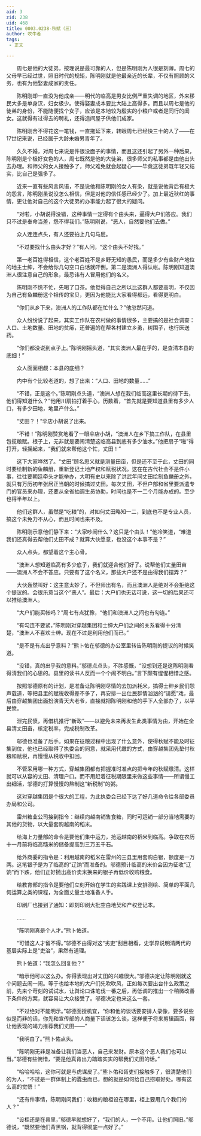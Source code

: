 ```yaml
---
aid: 3
zid: 238
uid: 468
title: 0003.0238-秋赋（三）
author: 吹牛者
tags: 
 - 正文

---
```




　　周七是他的大徒弟，按理说是最可靠的人，但是陈明刚为人很是刻薄。周七的父母早已经过世，照旧时代的规矩，陈明刚就是他最亲近的长辈，不仅有照顾的义务，也有为他娶妻成家的责任。

　　陈明刚却一直没为他成亲——明代的临高是男女比例严重失调的地区，外来移民大多是单身汉，妇女极少。使得娶妻成本要比大陆上高得多。而且以周七是他的徒弟的身份，不能随便找个女子，应该是本地较为殷实的小粮户或者是同行的闺女。这就得有过得去的聘礼，还得造间屋子供他们成家。

　　陈明刚舍不得花这一笔钱，一直拖延下来，转眼周七已经快三十的人了——在17世纪来说，已经属于大龄未婚男青年了。

　　久久不婚，对周七来说是件很没面子的事情，而且这还引起了另外一种后果，陈明刚是个极好女色的人，周七既然是他的大徒弟，很多师父的私事都是由他出头去办理。和师父的女人接触多了，师父难免就会起疑心——毕竟这徒弟既年轻又结实，比自己是强多了。

　　近来一直有些风言风语，不是说他和陈明刚的女人有染，就是说他背后有极大的怨言，陈明刚虽说没怎么相信，但是对他的信任感已经少了。加上最近秋红的事情，更让他对自己的这个大徒弟的办事能力起了很大的疑问。

　　“对啦，小胡说得没错，这种事情一定得有个由头来，逼得大户们答应。我们只不过是奉命当差，怨不得我们。”陈明刚说，“恶人，自然要他们去做。”

　　众人连连点头，有人还要拍上几句马屁。

　　“不过要找什么由头才好？”有人问，“这个由头不好找。”

　　第一老百姓得相信，这个老百姓不是乡野无知的愚民，而是多少有些财产地位的地主士绅，不会给你几句空口白话就吓倒。第二是澳洲人得认帐。陈明刚知道澳洲人很注意自己的形象，最忌讳有人冒用他们的名义。

　　陈明刚不慌不忙，先喝了口茶。他觉得自己之所以比这群人都要高明，不仅因为自己有鱼麟册这个祖传的宝贝，更因为他能比大家看得都远，看得更明白。

　　“你们从乡下来，澳洲人的工作队都在忙什么？”他忽然问道。

　　众人纷纷说了起来，其实工作队在农村做的事情很多，主要搞的是社会调查：人口、土地数量、田地的贫瘠，还普遍的在帮各村建立乡勇，树围子，也行医送药。

　　“你们都没说到点子上。”陈明刚摇头道，“其实澳洲人最在乎的，是查清本县的底细！”

　　众人面面相觑：本县的底细？

　　内中有个比较老道的，想了出来：“人口、田地的数量……”

　　“不错，正是这个。”陈明刚点头道，“澳洲人想在我们临高这里长期的待下去，他们得知道什么？”他用川扇拍打着手心，历数着，“首先就是要知道县里有多少人口，有多少田地，地里产什么。”

　　“丈田？！”伞店小胡说了出来。

　　“不错！”陈明刚赞赏地看了一眼伞店小胡，“澳洲人在乡下搞工作队，在县里包揽粮赋。根子上，无非就是要闹清楚这临高县到底有多少油水。”他把扇子“啪”得打开，轻摇起来，“我们就来帮他这个忙，丈田！”

　　这下大家哗然了。“丈田”顾名思义就是测量田亩，但是还不至于此，丈田的同时要绘制新的鱼麟册，重新登记土地产权和赋税状况。这在在古代社会不是件小事，往往要朝廷牵头才能举办，大明有史以来除了洪武年间丈田绘制鱼麟册之外，就只有万历初年张居正当朝的时候搞过丈田。每次丈田，不但户部和省里要派遣专门的官员来办理，还要从全省抽调生员协助，时间也是不一二个月能办成的。至少也得半年以上。

　　他们这群人，虽然是“吃粮”的，对如何丈田略知一二，到底也不是专业人员，搞这个未免力不从心，而且时间也来不及。

　　陈明刚示意他们静下来：“大家吵闹什么？这只是个由头！”他冷笑道，“难道我们还真得去帮他们丈田不成？就算大伙愿意，也没这个本事不是？”

　　众人点头。都望着这个主心骨。

　　“澳洲人想知道临高有多少底子，我们就迎合他们好了。说帮他们丈量田亩——澳洲人不会不答应。只要有了这个名义，那些大户还不是由得我们摆弄？”

　　大伙轰然叫好：这主意太妙了。不但师出有名，而且澳洲人是绝对不会拒绝这个提议的。会很乐意当这个“恶人”。最后：大户们也无话可说，这一切的后果还可以推给澳洲人。

　　“大户们能买帐吗？”周七有点犹豫，“他们和澳洲人之间也有勾连。”

　　“有勾连不要紧，”陈明刚对穿越集团和士绅大户们之间的关系看得十分清楚，“澳洲人不喜欢士绅。现在不过是利用他们而已。”

　　“是不是有点出乎意料？”熊卜佑在邬德的办公室里转告陈明刚的提议的时候笑道。

　　“没错，真的出乎我的意料。”邬德点点头，不胜感慨，“没想到还是这陈明刚看得清我们的心思的。县里的读书人反而一个个闹不明白。”言下颇有惺惺相惜之感。

　　按照邬德原有的计划，是准备让陈明刚尽情的去加派耗米，搞得士绅乡民们怨声载道，等把县里的赋税收得差不多了，再安排一出仕民群情汹汹的“请愿”戏，最后由穿越集团出面扮演青天大老爷，直接就把陈明刚和他的手下人全部办了，以平民愤。

　　泄完民愤，再借机推行“新政”——以避免未来再发生此类事情为由，开始在全县清丈田亩，核定税率，完成税制改革。

　　邬德也准备了后手。如果在征粮过程中出现了什么意外，使得秋赋不能及时征集到位，他也已经取得了执委会的同意，就采用代缴的方式，由穿越集团先垫付秋粮和赋税，再慢慢从税收中扣回。

　　不管采用哪一种方式，穿越集团都有把握准时准点的把今年的秋赋缴清。这样就可以从容的丈田、清理户口。而不用赶着征税期限里来做这些事情——所谓慢工出细活，邬德的打算慢慢的熬制这“新税制”的粥。

　　这对穿越集团是个很大的工程，为此执委会已经下达了好几道命令给各部委员办局和公司。

　　雷州糖业公司接到指令：继续向越南销售食糖，同时可运销一部分当地需要的其他的货物，以大量套购越南的稻米。

　　给海上力量部的命令是要他们集中运力，抢运越南的稻米到临高。争取在农历十一月前将临高糙米的储备提高到三万五千石。

　　给外商委的指令是：利用越南的稻米在雷州的三县里用套购白银，额度是一万两。这笔银子是为了临高的“辽饷”而准备的。邬德预计临高的米价会因为征收“辽饷”而下跌，他们正好抛出高价卖米换来的银子再低价收购粮食。

　　给教育部的指令是要他们立刻开始在学生的实践课上安排测绘、简单的平面几何运算之类的课程，为全面丈量土地准备人手。

　　印刷厂也接到了通知：即刻印刷大批空白地契和产权登记本。

　　……

　　“陈明刚真是个人才。”熊卜佑道。

　　“可惜这人才留不得。”邬德不由得对这“劣吏”刮目相看，史学界说明清两代的基层实际上是“吏治”，果然有道理。

　　熊卜佑道：“我怎么回复他？”

　　“暗示他可以这么办。你得表现出对丈田的兴趣很大。”邬德决定让陈明刚就这个问题去闹一闹。等于也给本地的大户们先吹吹风，正如每次要出台什么政策之前，先来个苛刻的试试水，让舆论口诛笔伐一番之后，再低调的推出一个稍微改善下条件的方案，就容易让大众接受了。邬德决定也来这么一套。

　　“不过绝对不能明示。”邬德面授机宜，“你和他的谈话要安排人录像，要多说些似是而非的话，你先和宣传部的人商量下话该怎么谈，这样便于将来剪辑画面，得让他表现的竭力推荐我们丈田——”

　　“我明白了。”熊卜佑点头。

　　“陈明刚无非是准备让我们当恶人，自己来发财。原本这个恶人我们也可以当。”邬德有些惋惜，“要是他真肯出力踏踏实实的帮我们丈田的话。”

　　“哈哈哈哈，这你可就是与虎谋皮了。”熊卜佑和胥吏们接触多了，很清楚他们的为人，“不过是一群体制上的蠹虫而已，想的就是如何给自己捞取好处。哪有这么高的觉悟！”

　　“还有件事情，陈明刚问我们：收粮的粮柜设在哪里，柜上要用几个我们的人？”

　　“设柜还是在县里，”邬德早就想好了，“我们的人，一个不用。让他们照旧。”邬德说，“既然要他们背黑锅，就背得彻底一点好了。”


